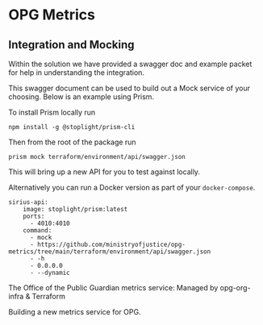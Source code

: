 # OPG Metrics

## Integration and Mocking

Within the solution we have provided a swagger doc and example packet for help in understanding the integration.

This swagger document can be used to build out a Mock service of your choosing. Below is an example using Prism.

To install Prism locally run

`npm install -g @stoplight/prism-cli`

Then from the root of the package run

`prism mock terraform/environment/api/swagger.json`

This will bring up a new API for you to test against locally.

Alternatively you can run a Docker version as part of your `docker-compose`.

```
sirius-api:
    image: stoplight/prism:latest
    ports:
      - 4010:4010
    command:
      - mock
      - https://github.com/ministryofjustice/opg-metrics/tree/main/terraform/environment/api/swagger.json
      - -h
      - 0.0.0.0
      - --dynamic
```


The Office of the Public Guardian metrics service: Managed by opg-org-infra &amp; Terraform

Building a new metrics service for OPG.
